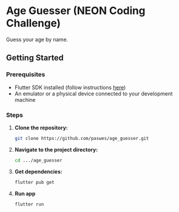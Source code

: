 # Age Guesser (NEON Coding Challenge)

Guess your age by name.

## Getting Started

### Prerequisites

- Flutter SDK installed (follow instructions [here](https://flutter.dev/docs/get-started/install))
- An emulator or a physical device connected to your development machine

### Steps

1. **Clone the repository:**

    ```bash
    git clone https://github.com/paswes/age_guesser.git
    ```

2. **Navigate to the project directory:**

    ```bash
    cd .../age_guesser
    ```

3. **Get dependencies:**

    ```bash
    flutter pub get
    ```

4. **Run app**

    ```bash
    flutter run
    ```
